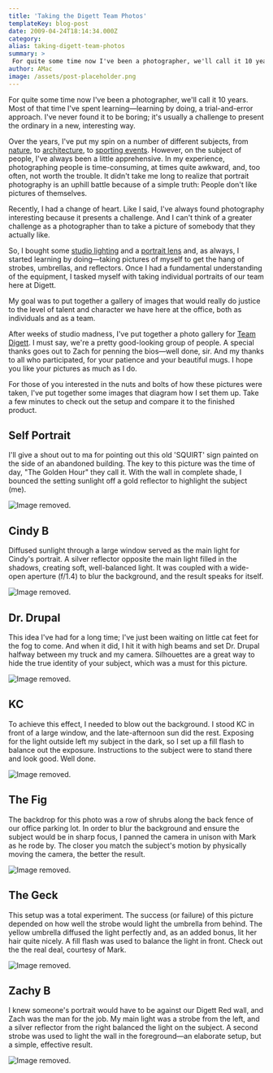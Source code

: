 ```yaml
---
title: 'Taking the Digett Team Photos'
templateKey: blog-post
date: 2009-04-24T18:14:34.000Z
category: 
alias: taking-digett-team-photos
summary: > 
 For quite some time now I've been a photographer, we'll call it 10 years. Most of that time I've spent learning—learning by doing, a trial-and-error approach. I've never found it to be boring; it's usually a challenge to present the ordinary in a new, interesting way. 
author: AMac
image: /assets/post-placeholder.png
---
```


For quite some time now I've been a photographer, we'll call it 10 years. Most of that time I've spent learning—learning by doing, a trial-and-error approach. I've never found it to be boring; it's usually a challenge to present the ordinary in a new, interesting way.

Over the years, I've put my spin on a number of different subjects, from [nature](http://www.betterphoto.com/gallery/big.asp?photoID=8250044&catID=&style=&rowNumber=1&memberID=42490), to [architecture](http://www.betterphoto.com/gallery/big.asp?photoID=4524092&catID=&style=&rowNumber=4&memberID=42490), to [sporting events](http://www.betterphoto.com/gallery/big.asp?photoID=380731&catID=&style=&rowNumber=12&memberID=42490). However, on the subject of people, I've always been a little apprehensive. In my experience, photographing people is time-consuming, at times quite awkward, and, too often, not worth the trouble. It didn't take me long to realize that portrait photography is an uphill battle because of a simple truth: People don't like pictures of themselves.

Recently, I had a change of heart. Like I said, I've always found photography interesting because it presents a challenge. And I can't think of a greater challenge as a photographer than to take a picture of somebody that they actually like.

So, I bought some [studio lighting](http://www.alienbees.com/) and a [portrait lens](http://nikonusa.com/Find-Your-Nikon/Product/Camera-Lenses/1902/AF-NIKKOR-50mm-f%252F1.4D.html) and, as always, I started learning by doing—taking pictures of myself to get the hang of strobes, umbrellas, and reflectors. Once I had a fundamental understanding of the equipment, I tasked myself with taking individual portraits of our team here at Digett.

My goal was to put together a gallery of images that would really do justice to the level of talent and character we have here at the office, both as individuals and as a team.

After weeks of studio madness, I've put together a photo gallery for [Team Digett](/about-us/our-firm). I must say, we're a pretty good-looking group of people. A special thanks goes out to Zach for penning the bios—well done, sir. And my thanks to all who participated, for your patience and your beautiful mugs. I hope you like your pictures as much as I do.

For those of you interested in the nuts and bolts of how these pictures were taken, I've put together some images that diagram how I set them up. Take a few minutes to check out the setup and compare it to the finished product. 

Self Portrait
-------------

I'll give a shout out to ma for pointing out this old 'SQUIRT' sign painted on the side of an abandoned building. The key to this picture was the time of day, "The Golden Hour" they call it. With the wall in complete shade, I bounced the setting sunlight off a gold reflector to highlight the subject (me).

![Image removed.](/core/misc/icons/e32700/error.svg "This image has been removed. For security reasons, only images from the local domain are allowed.")

Cindy B
-------

Diffused sunlight through a large window served as the main light for Cindy's portrait. A silver reflector opposite the main light filled in the shadows, creating soft, well-balanced light. It was coupled with a wide-open aperture (f/1.4) to blur the background, and the result speaks for itself.

![Image removed.](/core/misc/icons/e32700/error.svg "This image has been removed. For security reasons, only images from the local domain are allowed.")

Dr. Drupal
----------

This idea I've had for a long time; I've just been waiting on little cat feet for the fog to come. And when it did, I hit it with high beams and set Dr. Drupal halfway between my truck and my camera. Silhouettes are a great way to hide the true identity of your subject, which was a must for this picture.

![Image removed.](/core/misc/icons/e32700/error.svg "This image has been removed. For security reasons, only images from the local domain are allowed.")

KC
--

To achieve this effect, I needed to blow out the background. I stood KC in front of a large window, and the late-afternoon sun did the rest. Exposing for the light outside left my subject in the dark, so I set up a fill flash to balance out the exposure. Instructions to the subject were to stand there and look good. Well done.

![Image removed.](/core/misc/icons/e32700/error.svg "This image has been removed. For security reasons, only images from the local domain are allowed.")

The Fig
-------

The backdrop for this photo was a row of shrubs along the back fence of our office parking lot. In order to blur the background and ensure the subject would be in sharp focus, I panned the camera in unison with Mark as he rode by. The closer you match the subject's motion by physically moving the camera, the better the result.

![Image removed.](/core/misc/icons/e32700/error.svg "This image has been removed. For security reasons, only images from the local domain are allowed.")

The Geck
--------

This setup was a total experiment. The success (or failure) of this picture depended on how well the strobe would light the umbrella from behind. The yellow umbrella diffused the light perfectly and, as an added bonus, lit her hair quite nicely. A fill flash was used to balance the light in front. Check out the the real deal, courtesy of Mark.

![Image removed.](/core/misc/icons/e32700/error.svg "This image has been removed. For security reasons, only images from the local domain are allowed.")

Zachy B
-------

I knew someone's portrait would have to be against our Digett Red wall, and Zach was the man for the job. My main light was a strobe from the left, and a silver reflector from the right balanced the light on the subject. A second strobe was used to light the wall in the foreground—an elaborate setup, but a simple, effective result.

![Image removed.](/core/misc/icons/e32700/error.svg "This image has been removed. For security reasons, only images from the local domain are allowed.")